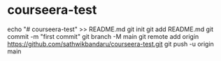 # courseera-test
echo "# courseera-test" >> README.md
git init
git add README.md
git commit -m "first commit"
git branch -M main
git remote add origin https://github.com/sathwikbandaru/courseera-test.git
git push -u origin main

